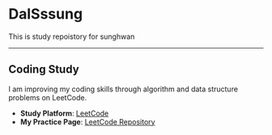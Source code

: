 # DalSssung
This is study repoistory for sunghwan


---
## Coding Study

I am improving my coding skills through algorithm and data structure problems on LeetCode.

- **Study Platform**: [LeetCode](https://leetcode.com/)
- **My Practice Page**: [LeetCode Repository](https://github.com/sunghwanism/LeetCode)